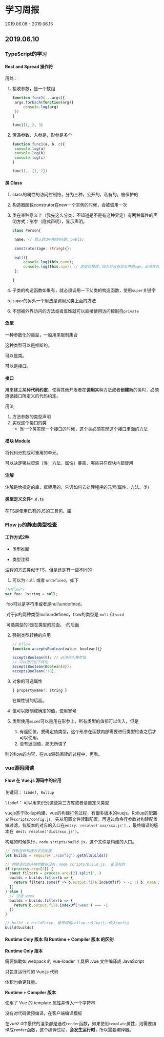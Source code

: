 # 学习周报

2019.06.08 - 2019.06.15

## 2019.06.10

### TypeScript的学习

#### Rest and Spread 操作符

用处：

1. 接收参数，是一个数组

   ```ts
   function func1(...args){
   	args.forEach(function(arg){
   		console.log(arg)
   	})
   }
   
   func1(1, 2, 3)
   ```

2. 传递参数，入参是，形参是多个

   ```ts
   function func1(a, b, c){
   	console.log(a)
   	console.log(b)
   	console.log(c)
   }
   
   func1(...[1, 2])
   ```

#### 类 Class

1. class的属性的访问控制符，分为三种，公开的，私有的，被保护的

2. 构造器函数construtor在new一个实例的时候，会被调用一次

3. 类在某种意义上（我先这么分类，不知道是不是有这种界定）有两种属性的声明方式：形参（隐式声明），显示声明。

   ```ts
   class Person{
   
   	name; // 默认的访问控制符是，public
   	
   	construtor(age: string){};
   	
   	eat(){
   		console.log(this.name);
   		console.log(this.age); // 这里会报错，因为并没有显示声明age，必须在构造器的形参前，声明访问控制符为：public
   	};
   	
   }
   ```

4. 子类的构造函数如果有，就必须调用一下父类的构造函数，使用`super`关键字

5. `super`的另外一个用法是调用父类上面的方法

6. 不想被外界访问的方法或者属性就可以直接使用访问控制符`private`



#### 泛型

一种参数化的类型，一般用来限制集合

这种类型可以是推断的。

可以是类。

可以是接口。



#### 接口

用来建立某种**代码约定**，使得其他开发者在**调用**某种方法或者**创建**新的类时，必须遵循接口所定义的代码约定。

用法

1. 方法参数的类型声明
2. 实现这个接口的类
   * 当一个类实现一个接口的时候，这个类必须实现这个接口里面的方法



#### 模块 Module

将代码分割成可重用的单元。

可以决定哪些资源（类，方法，属性）暴露，哪些只在模块内部使用



#### 注解

注解是给指定的库、框架用的，告诉如何去处理程序的元素(属性、方法、类)



#### 类型定义文件`*.d.ts`

在TS是使用已有的JS的工具包、库



### Flow js的静态类型检查

#### 工作方式2种

* 类型推断

* 类型注释

注释的方式类似于TS，但是还是有一些不同的

1. 可以为 `null` 或者 `undefined`，如下

```js
/*@flow*/
var foo: ?string = null;
```

​	foo可以是字符串或者是null\undefined。

​	对于js的两种类型null\undefined，flow的类型是 `null` 和 `void`

​	可选类型的`?`是在类型的前面，`:`的后面

2. 强制类型转换的应用

   ```js
   // @flow
   function acceptsBoolean(value: boolean){}
   
   acceptsBoolean(0); // 必须传入布尔值
   // 可以进行如下转化
   acceptsBoolean(Boolean(0));
   acceptsBoolean(!!0);
   ```

3. 对象的可选属性

   ```js
   { propertyName?: string }
   ```

   在属性键的后面。

4. 值可以限制成确定的值，使用冒号

5. 类型使用`mixed`可以是用在形参上，所有类型的值都可以传入，但是

   1. 有返回值，要确定值类型，这个形参在函数内部需要进行类型检查之后才可以使用。
   2. 没有返回值，那无所谓了


别的flow的内容，在vue源码阅读的过程中，再看。



### vue源码阅读

#### Flow 在 Vue.js 源码中的应用

关键词： `libdef`，`Rollup`

`libdef`： 可以用来识别这些第三方库或者是自定义类型



vuejs基于Rollup构建，vue的构建打包过程，有很多版本的vuejs。Rollup的配置文件`scripts/config.js`，先从配置文件读取配置，再通过命令行参数对构建配置做过滤，各版本的对应的入口在`entry: resolve('xxx/xxx.js'),`，最终编译的版本在` dest: resolve('dist/xxx.js')`。

构建的时候执行，`node scripts/build.js`，这个文件是构建的入口。

```js
// 获取各种构建方式的配置
let builds = require('./config').getAllBuilds()

// 构建语句的环境参数有没有，node scripts/build.js， 是没有的
if (process.argv[2]) {
  const filters = process.argv[2].split(',')
  builds = builds.filter(b => {
    return filters.some(f => b.output.file.indexOf(f) > -1 || b._name.indexOf(f) > -1)
  })
} else {
  // 过滤 weex 
  builds = builds.filter(b => {
    return b.output.file.indexOf('weex') === -1
  })
}

// build -> buildEntry, 循环调用rollup.rollup()，传入config
build(builds)
```



#### Runtime Only 版本 和 Runtime + Compiler 版本 的区别

**Runtime Only 版本**

需要借助如 webpack 的 vue-loader 工具把 .vue 文件编译成 JavaScript

只包含运行时的 Vue.js 代码

体积也会更轻量。



**Runtime + Compiler 版本** 

使用了 Vue 的 template 属性并传入一个字符串

没有对代码做预编译，在客户端编译模板



在vue2.0中最终的渲染都是通过`render`函数，如果使用`template`属性，则需要编译成`render`函数，这个编译过程，**会发生运行时**，所以需要编译器。









